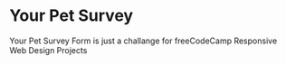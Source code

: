 # Your Pet Survey
Your Pet Survey Form is just a challange for freeCodeCamp Responsive Web Design Projects
